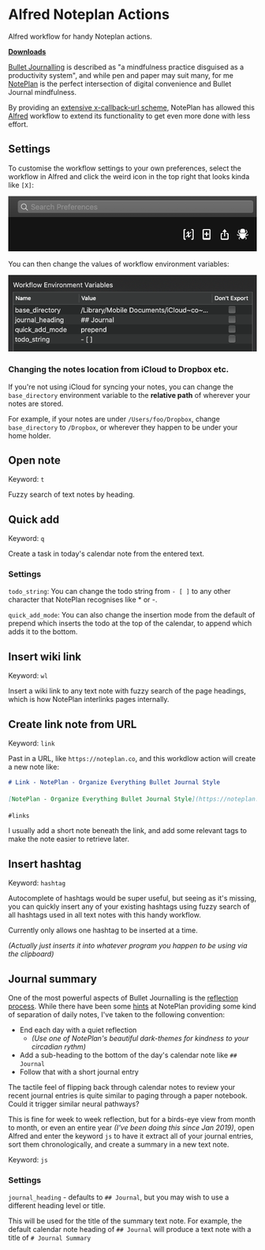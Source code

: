 # Alfred Noteplan Actions

Alfred workflow for handy Noteplan actions.

**[Downloads](https://github.com/beet/alfred_noteplan_actions/releases)**

[Bullet Journalling](https://bulletjournal.com) is described as "a mindfulness practice disguised as a productivity system", and while pen and paper may suit many, for me [NotePlan](https://noteplan.co) is the perfect intersection of digital convenience and Bullet Journal mindfulness.

By providing an [extensive x-callback-url scheme](https://noteplan.co/faq/General/X-Callback-Url%20Scheme/), NotePlan has allowed this [Alfred](https://www.alfredapp.com) workflow to extend its functionality to get even more done with less effort.

## Settings

To customise the workflow settings to your own preferences, select the workflow in Alfred and click the weird icon in the top right that looks kinda like `[X]`:

![icons](docs/alfred_workflow_settings_icons.png)

You can then change the values of workflow environment variables:

![workflow environment variables](docs/alfred_workflow_environment_variables.png)

### Changing the notes location from iCloud to Dropbox etc.

If you're not using iCloud for syncing your notes, you can change the `base_directory` environment variable to the **relative path** of wherever your notes are stored.

For example, if your notes are under `/Users/foo/Dropbox`, change `base_directory` to `/Dropbox`, or wherever they happen to be under your home holder.

## Open note

Keyword: `t`

Fuzzy search of text notes by heading.


## Quick add

Keyword: `q`

Create a task in today's calendar note from the entered text.

### Settings

`todo_string`: You can change the todo string from `- [ ]` to any other character that NotePlan recognises like * or -.

`quick_add_mode`: You can also change the insertion mode from the default of prepend which inserts the todo at the top of the calendar, to append which adds it to the bottom.

## Insert wiki link

Keyword: `wl`

Insert a wiki link to any text note with fuzzy search of the page headings, which is how NotePlan interlinks pages internally.

## Create link note from URL

Keyword: `link`

Past in a URL, like `https://noteplan.co`, and this workdlow action will create a new note like:

```markdown
# Link - NotePlan - Organize Everything Bullet Journal Style

[NotePlan - Organize Everything Bullet Journal Style](https://noteplan.co)

#links
```

I usually add a short note beneath the link, and add some relevant tags to make the note easier to retrieve later.

## Insert hashtag

Keyword: `hashtag`

Autocomplete of hashtags would be super useful, but seeing as it's missing, you can quickly insert any of your existing hashtags using fuzzy search of all hashtags used in all text notes with this handy workflow.

Currently only allows one hashtag to be inserted at a time.

_(Actually just inserts it into whatever program you happen to be using via the clipboard)_

## Journal summary

One of the most powerful aspects of Bullet Journalling is the [reflection process](https://bulletjournal.com/blogs/bulletjournalist/reflection). While there have been some [hints](https://twitter.com/NotePlanApp/status/1151547198854914050) at NotePlan providing some kind of separation of daily notes, I've taken to the following convention:

* End each day with a quiet reflection
    * _(Use one of NotePlan's beautiful dark-themes for kindness to your circadian rythm)_
* Add a sub-heading to the bottom of the day's calendar note like `## Journal`
* Follow that with a short journal entry

The tactile feel of flipping back through calendar notes to review your recent journal entries is quite similar to paging through a paper notebook. Could it trigger similar neural pathways?

This is fine for week to week reflection, but for a birds-eye view from month to month, or even an entire year _(I've been doing this since Jan 2019)_, open Alfred and enter the keyword `js` to have it extract all of your journal entries, sort them chronologically, and create a summary in a new text note.

Keyword: `js`

### Settings

`journal_heading` - defaults to `## Journal`, but you may wish to use a different heading level or title.

This will be used for the title of the summary text note. For example, the default calendar note heading of `## Journal` will produce a text note with a title of `# Journal Summary`
